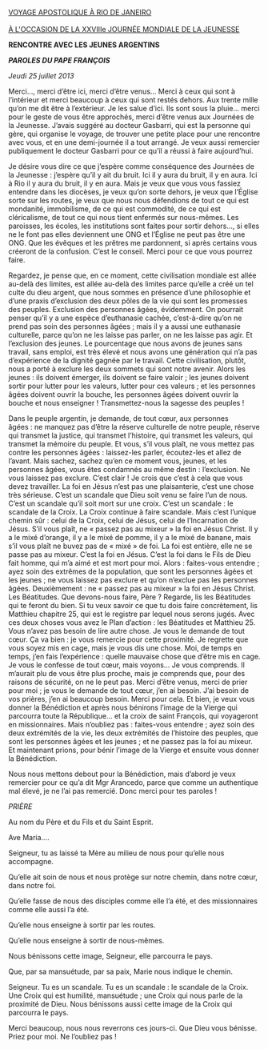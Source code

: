 [VOYAGE APOSTOLIQUE À RIO DE JANEIRO\
\
À L'OCCASION DE LA XXVIIIe JOURNÉE MONDIALE DE LA JEUNESSE](/content/francesco/fr/travels/2013/outside/documents/papa-francesco-gmg-rio-de-janeiro-2013.html)

**RENCONTRE AVEC LES JEUNES ARGENTINS**

***PAROLES DU PAPE FRANÇOIS***

*Jeudi 25 juillet 2013*

Merci…, merci d’être ici, merci d’être venus… Merci à ceux qui sont à l’intérieur et merci beaucoup à ceux qui sont restés dehors. Aux trente mille qu’on me dit être à l’extérieur. Je les salue d’ici. Ils sont sous la pluie… merci pour le geste de vous être approchés, merci d’être venus aux Journées de la Jeunesse. J’avais suggéré au docteur Gasbarri, qui est la personne qui gère, qui organise le voyage, de trouver une petite place pour une rencontre avec vous, et en une demi-journée il a tout arrangé. Je veux aussi remercier publiquement le docteur Gasbarri pour ce qu’il a réussi à faire aujourd’hui.

Je désire vous dire ce que j’espère comme conséquence des Journées de la Jeunesse : j’espère qu’il y ait du bruit. Ici il y aura du bruit, il y en aura. Ici à Rio il y aura du bruit, il y en aura. Mais je veux que vous vous fassiez entendre dans les diocèses, je veux qu’on sorte dehors, je veux que l’Église sorte sur les routes, je veux que nous nous défendions de tout ce qui est mondanité, immobilisme, de ce qui est commodité, de ce qui est cléricalisme, de tout ce qui nous tient enfermés sur nous-mêmes. Les paroisses, les écoles, les institutions sont faites pour sortir dehors…, si elles ne le font pas elles deviennent une ONG et l’Église ne peut pas être une ONG. Que les évêques et les prêtres me pardonnent, si après certains vous créeront de la confusion. C’est le conseil. Merci pour ce que vous pourrez faire.

Regardez, je pense que, en ce moment, cette civilisation mondiale est allée au-delà des limites, est allée au-delà des limites parce qu’elle a créé un tel culte du dieu argent, que nous sommes en présence d’une philosophie et d’une praxis d’exclusion des deux pôles de la vie qui sont les promesses des peuples. Exclusion des personnes âgées, évidemment. On pourrait penser qu’il y a une espèce d’euthanasie cachée, c’est-à-dire qu’on ne prend pas soin des personnes âgées ; mais il y a aussi une euthanasie culturelle, parce qu’on ne les laisse pas parler, on ne les laisse pas agir. Et l’exclusion des jeunes. Le pourcentage que nous avons de jeunes sans travail, sans emploi, est très élevé et nous avons une génération qui n’a pas d’expérience de la dignité gagnée par le travail. Cette civilisation, plutôt, nous a porté à exclure les deux sommets qui sont notre avenir. Alors les jeunes : ils doivent émerger, ils doivent se faire valoir ; les jeunes doivent sortir pour lutter pour les valeurs, lutter pour ces valeurs ; et les personnes âgées doivent ouvrir la bouche, les personnes âgées doivent ouvrir la bouche et nous enseigner ! Transmettez-nous la sagesse des peuples !

Dans le peuple argentin, je demande, de tout cœur, aux personnes âgées : ne manquez pas d’être la réserve culturelle de notre peuple, réserve qui transmet la justice, qui transmet l’histoire, qui transmet les valeurs, qui transmet la mémoire du peuple. Et vous, s’il vous plaît, ne vous mettez pas contre les personnes âgées : laissez-les parler, écoutez-les et allez de l’avant. Mais sachez, sachez qu’en ce moment vous, jeunes, et les personnes âgées, vous êtes condamnés au même destin : l’exclusion. Ne vous laissez pas exclure. C’est clair ! Je crois que c’est à cela que vous devez travailler. La foi en Jésus n’est pas une plaisanterie, c’est une chose très sérieuse. C’est un scandale que Dieu soit venu se faire l’un de nous. C’est un scandale qu’il soit mort sur une croix. C’est un scandale : le scandale de la Croix. La Croix continue à faire scandale. Mais c’est l’unique chemin sûr : celui de la Croix, celui de Jésus, celui de l’Incarnation de Jésus. S’il vous plaît, ne « passez pas au mixeur » la foi en Jésus Christ. Il y a le mixé d’orange, il y a le mixé de pomme, il y a le mixé de banane, mais s’il vous plaît ne buvez pas de « mixé » de foi. La foi est entière, elle ne se passe pas au mixeur. C’est la foi en Jésus. C’est la foi dans le Fils de Dieu fait homme, qui m’a aimé et est mort pour moi. Alors : faites-vous entendre ; ayez soin des extrêmes de la population, que sont les personnes âgées et les jeunes ; ne vous laissez pas exclure et qu’on n’exclue pas les personnes âgées. Deuxièmement : ne « passez pas au mixeur » la foi en Jésus Christ. Les Béatitudes. Que devons-nous faire, Père ? Regarde, lis les Béatitudes qui te feront du bien. Si tu veux savoir ce que tu dois faire concrètement, lis Matthieu chapitre 25, qui est le registre par lequel nous serons jugés. Avec ces deux choses vous avez le Plan d’action : les Béatitudes et Matthieu 25. Vous n’avez pas besoin de lire autre chose. Je vous le demande de tout cœur. Ça va bien : je vous remercie pour cette proximité. Je regrette que vous soyez mis en cage, mais je vous dis une chose. Moi, de temps en temps, j’en fais l’expérience : quelle mauvaise chose que d’être mis en cage. Je vous le confesse de tout cœur, mais voyons… Je vous comprends. Il m’aurait plu de vous être plus proche, mais je comprends que, pour des raisons de sécurité, on ne le peut pas. Merci d’être venus, merci de prier pour moi ; je vous le demande de tout cœur, j’en ai besoin. J’ai besoin de vos prières, j’en ai beaucoup besoin. Merci pour cela. Et bien, je veux vous donner la Bénédiction et après nous bénirons l’image de la Vierge qui parcourra toute la République… et la croix de saint François, qui voyageront en missionnaires. Mais n’oubliez pas : faites-vous entendre ; ayez soin des deux extrémités de la vie, les deux extrémités de l’histoire des peuples, que sont les personnes âgées et les jeunes ; et ne passez pas la foi au mixeur. Et maintenant prions, pour bénir l’image de la Vierge et ensuite vous donner la Bénédiction.

Nous nous mettons debout pour la Bénédiction, mais d’abord je veux remercier pour ce qu’a dit Mgr Arancedo, parce que comme un authentique mal élevé, je ne l’ai pas remercié. Donc merci pour tes paroles !

*PRIÈRE*

Au nom du Père et du Fils et du Saint Esprit.

Ave Maria….

Seigneur, tu as laissé ta Mère au milieu de nous pour qu’elle nous accompagne.

Qu’elle ait soin de nous et nous protège sur notre chemin, dans notre cœur, dans notre foi.

Qu’elle fasse de nous des disciples comme elle l’a été, et des missionnaires comme elle aussi l’a été.

Qu’elle nous enseigne à sortir par les routes.

Qu’elle nous enseigne à sortir de nous-mêmes.

Nous bénissons cette image, Seigneur, elle parcourra le pays.

Que, par sa mansuétude, par sa paix, Marie nous indique le chemin.

Seigneur. Tu es un scandale. Tu es un scandale : le scandale de la Croix. Une Croix qui est humilité, mansuétude ; une Croix qui nous parle de la proximité de Dieu. Nous bénissons aussi cette image de la Croix qui parcourra le pays.

Merci beaucoup, nous nous reverrons ces jours-ci. Que Dieu vous bénisse. Priez pour moi. Ne l’oubliez pas !